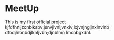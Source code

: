 # MeetUp
This is my first official project 
kjfdfhnljzcnblksbv;jsnvjlvnljvnxlv;lxjvnjngljnxlnvlnb
dfbdjlnbnbdjlknljvbn;djnblmn lmcnbgxdnl.

